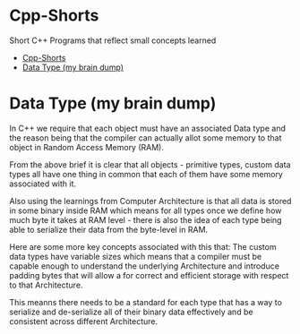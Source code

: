 # Cpp-Shorts
Short C++ Programs that reflect small concepts learned

- [Cpp-Shorts](#cpp-shorts)
- [Data Type (my brain dump)](#data-type-my-brain-dump)

# Data Type (my brain dump)
In C++ we require that each object must have an associated Data type and the reason being that the compiler can actually
allot some memory to that object in Random Access Memory (RAM).

From the above brief it is clear that all objects - primitive types, custom data types all have one thing in common that
each of them have some memory associated with it.

Also using the learnings from Computer Architecture is that all data is stored in some binary inside RAM which means for
all types once we define how much byte it takes at RAM level - there is also the idea of each type being able to 
serialize their data from the byte-level in RAM.

Here are some more key concepts associated with this that: The custom data types have variable sizes which means that a
compiler must be capable enough to understand the underlying Architecture and introduce padding bytes that will allow a
for correct and efficient storage with respect to that Architecture.

This meanns there needs to be a standard for each type that has a way to serialize and de-serialize all of their binary
data effectively and be consistent across different Architecture.
